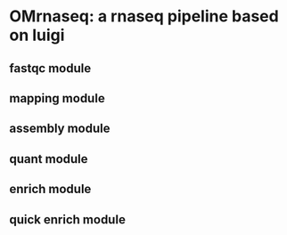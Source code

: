 # OMrnaseq: a rnaseq pipeline based on luigi

## fastqc module
## mapping module
## assembly module
## quant module
## enrich module
## quick enrich module
